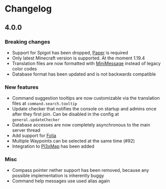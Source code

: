 # Changelog

## 4.0.0
### Breaking changes

- Support for Spigot has been dropped, [Paper](https://papermc.io/software/paper) is required
- Only latest Minecraft version is supported. At the moment 1.19.4
- Translation files are now formatted with [MiniMessage](https://docs.advntr.dev/minimessage/format.html) instead of legacy color codes
- Database format has been updated and is not backwards compatible

### New features

- Command suggestion tooltips are now customizable via the translation files at `command.search.tooltip`
- Update checker that notifies the console on startup and admins once after they first join. Can be disabled in the config at `general.updateChecker`
- Database accesses are now completely asynchronous to the main server thread
- Add support for [Folia](https://papermc.io/software/folia)
- Multiple Waypoints can be selected at the same time (#92)
- Integration to [Pl3xMap](https://modrinth.com/plugin/pl3xmap) has been added

### Misc

- Compass pointer nether support has been removed, because any possible implementation is inherently buggy
- Command help messages use used alias again
